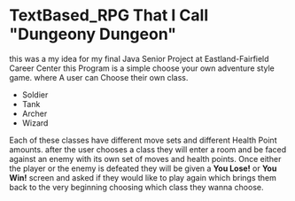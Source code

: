 # TextBased_RPG That I Call "Dungeony Dungeon"
  this was a my idea for my final Java Senior Project at Eastland-Fairfield Career Center
this Program is a simple choose your own adventure style game. where A user can Choose
their own class. 

* Soldier
* Tank
* Archer
* Wizard

Each of these classes have different move sets and different Health Point amounts.
after the user chooses a class they will enter a room and be faced against an enemy with 
its own set of moves and health points. Once either the player or the enemy is defeated they 
will be given a **You Lose!** or **You Win!** screen and asked if they would like to play again
which brings them back to the very beginning choosing which class they wanna choose.
